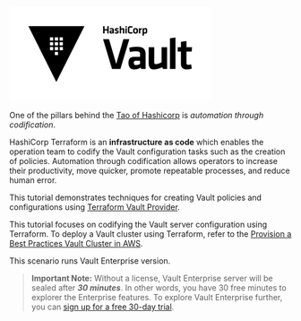 ![Vault logo](./assets/Vault_Icon_FullColor.png)


One of the pillars behind the [Tao of Hashicorp](https://www.hashicorp.com/tao-of-hashicorp) is _automation through
codification_.

HashiCorp Terraform is an **infrastructure as code** which enables the operation team to codify the Vault configuration tasks such as the creation of policies. Automation through codification allows operators to increase their productivity, move quicker, promote repeatable processes, and reduce human error.

This tutorial demonstrates techniques for creating Vault policies and configurations using [Terraform Vault
Provider](https://www.terraform.io/docs/providers/vault/index.html).


This tutorial focuses on codifying the Vault server configuration using Terraform.  To deploy a Vault cluster using Terraform, refer to the [Provision a Best Practices Vault Cluster in AWS](https://github.com/hashicorp/vault-guides/tree/master/operations/provision-vault/best-practices/terraform-aws).


This scenario runs Vault Enterprise version.

> **Important Note:** Without a license, Vault Enterprise server will be sealed after ***30 minutes***. In other words, you have 30 free minutes to explorer the Enterprise features. To explore Vault Enterprise further, you can [sign up for a free 30-day trial](https://www.hashicorp.com/products/vault/trial).
